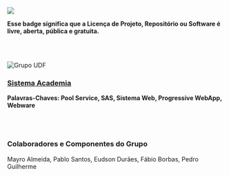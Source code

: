 <br/>
<br/>

![](https://img.shields.io/badge/License-GPLv3-blue.svg)

**Esse badge significa que a Licença de Projeto, Repositório ou Software é livre, aberta, pública e gratuita.**

<br/>
<br/>

![Grupo UDF](http://3.bp.blogspot.com/-RizzfGXtv10/T6FdxUrlE5I/AAAAAAAAAFE/9Ytah8msyt8/s1600/30276_114631768573823_114631328573867_83786_1421735_n.jpg)

### [Sistema Academia](https://b10f241d-81cc-4afe-909a-8399384f986d.ws-us02.gitpod.io/#/workspace/projetointerdisciplinar)
**Palavras-Chaves: Pool Service, SAS, Sistema Web, Progressive WebApp, Webware**

<br/>
<br/>

### Colaboradores e Componentes do Grupo
Mayro Almeida, Pablo Santos, Eudson Durães, Fábio Borbas, Pedro Guilherme 

<br/>
<br/>
<br/>
<br/>
<br/>
<br/>
